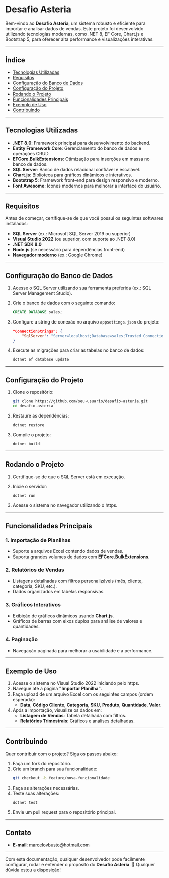 # **Desafio Asteria**

Bem-vindo ao **Desafio Asteria**, um sistema robusto e eficiente para importar e analisar dados de vendas. Este projeto foi desenvolvido utilizando tecnologias modernas, como .NET 8, EF Core, Chart.js e Bootstrap 5, para oferecer alta performance e visualizações interativas.

---

## **Índice**

- [Tecnologias Utilizadas](#tecnologias-utilizadas)
- [Requisitos](#requisitos)
- [Configuração do Banco de Dados](#configuração-do-banco-de-dados)
- [Configuração do Projeto](#configuração-do-projeto)
- [Rodando o Projeto](#rodando-o-projeto)
- [Funcionalidades Principais](#funcionalidades-principais)
- [Exemplo de Uso](#exemplo-de-uso)
- [Contribuindo](#contribuindo)

---

## **Tecnologias Utilizadas**

- **.NET 8.0**: Framework principal para desenvolvimento do backend.
- **Entity Framework Core**: Gerenciamento do banco de dados e operações CRUD.
- **EFCore.BulkExtensions**: Otimização para inserções em massa no banco de dados.
- **SQL Server**: Banco de dados relacional confiável e escalável.
- **Chart.js**: Biblioteca para gráficos dinâmicos e interativos.
- **Bootstrap 5**: Framework front-end para design responsivo e moderno.
- **Font Awesome**: Ícones modernos para melhorar a interface do usuário.

---

## **Requisitos**

Antes de começar, certifique-se de que você possui os seguintes softwares instalados:

- **SQL Server** (ex.: Microsoft SQL Server 2019 ou superior)
- **Visual Studio 2022** (ou superior, com suporte ao .NET 8.0)
- **.NET SDK 8.0**
- **Node.js** (se necessário para dependências front-end)
- **Navegador moderno** (ex.: Google Chrome)

---

## **Configuração do Banco de Dados**

1. Acesse o SQL Server utilizando sua ferramenta preferida (ex.: SQL Server Management Studio).
2. Crie o banco de dados com o seguinte comando:

    ```sql
    CREATE DATABASE sales;
    ```

3. Configure a string de conexão no arquivo `appsettings.json` do projeto:

    ```json
    "ConnectionStrings": {
        "SqlServer": "Server=localhost;Database=sales;Trusted_Connection=True;TrustServerCertificate=True;MultipleActiveResultSets=True"
    }
    ```

4. Execute as migrações para criar as tabelas no banco de dados:

    ```bash
    dotnet ef database update
    ```

---

## **Configuração do Projeto**

1. Clone o repositório:
    ```bash
    git clone https://github.com/seu-usuario/desafio-asteria.git
    cd desafio-asteria
    ```

2. Restaure as dependências:
    ```bash
    dotnet restore
    ```

3. Compile o projeto:
    ```bash
    dotnet build
    ```

---

## **Rodando o Projeto**

1. Certifique-se de que o SQL Server está em execução.
2. Inicie o servidor:
    ```bash
    dotnet run
    ```

3. Acesse o sistema no navegador utilizando o https.

---

## **Funcionalidades Principais**

### **1. Importação de Planilhas**
- Suporte a arquivos Excel contendo dados de vendas.
- Suporta grandes volumes de dados com **EFCore.BulkExtensions**.

### **2. Relatórios de Vendas**
- Listagens detalhadas com filtros personalizáveis (mês, cliente, categoria, SKU, etc.).
- Dados organizados em tabelas responsivas.

### **3. Gráficos Interativos**
- Exibição de gráficos dinâmicos usando **Chart.js**.
- Gráficos de barras com eixos duplos para análise de valores e quantidades.

### **4. Paginação**
- Navegação paginada para melhorar a usabilidade e a performance.

---

## **Exemplo de Uso**

1. Acesse o sistema no Visual Studio 2022 iniciando pelo https.
2. Navegue até a página **"Importar Planilha"**.
3. Faça upload de um arquivo Excel com os seguintes campos (ordem esperada):
   - **Data**, **Código Cliente**, **Categoria**, **SKU**, **Produto**, **Quantidade**, **Valor**.
4. Após a importação, visualize os dados em:
   - **Listagem de Vendas**: Tabela detalhada com filtros.
   - **Relatórios Trimestrais**: Gráficos e análises detalhadas.

---

## **Contribuindo**

Quer contribuir com o projeto? Siga os passos abaixo:

1. Faça um fork do repositório.
2. Crie um branch para sua funcionalidade:
    ```bash
    git checkout -b feature/nova-funcionalidade
    ```
3. Faça as alterações necessárias.
4. Teste suas alterações:
    ```bash
    dotnet test
    ```
5. Envie um pull request para o repositório principal.

---

## **Contato**

- **E-mail**: marcelovbusto@hotmail.com

---

Com esta documentação, qualquer desenvolvedor pode facilmente configurar, rodar e entender o propósito do **Desafio Asteria**. 🚀
Qualquer dúvida estou a disposição!
